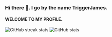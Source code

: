 ### Hi there 👋. I go by the name TriggerJames.
#### WELCOME TO MY PROFILE.

![GitHub streak stats](https://streak-stats.demolab.com/?user=TriggerJames&show_icons=true&theme=radical)
![GitHub stats](https://github-readme-stats.vercel.app/api?username=TriggerJames&show_icons=true&theme=radical)
